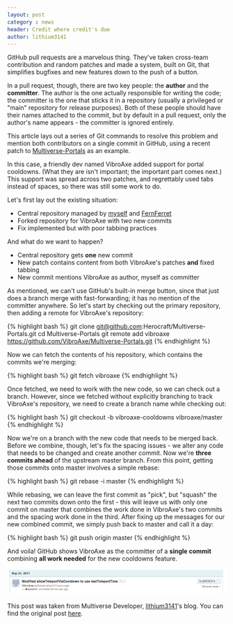 ```yaml
---
layout: post
category : news
header: Credit where credit's due
author: lithium3141
---
```


GitHub pull requests are a marvelous thing. They've taken cross-team contribution and random patches and made a system, built on Git, that simplifies bugfixes and new features down to the push of a button.

In a pull request, though, there are two key people: the **author** and the **committer**. The author is the one actually responsible for writing the code; the committer is the one that sticks it in a repository (usually a privileged or "main" repository for release purposes). Both of these people should have their names attached to the commit, but by default in a pull request, only the author's name appears - the committer is ignored entirely.

This article lays out a series of Git commands to resolve this problem and mention both contributors on a single commit in GitHub, using a recent patch to [Multiverse-Portals](https://github.com/multiverse/Multiverse-Portals) as an example.

In this case, a friendly dev named VibroAxe added support for portal cooldowns. (What they are isn't important; the important part comes next.) This support was spread across two patches, and regrettably used tabs instead of spaces, so there was still some work to do.

Let's first lay out the existing situation:
* Central repository managed by [myself](http://www.github.com/lithium3141) and [FernFerret](http://www.github.com/fernferret)
* Forked repository for VibroAxe with two new commits
* Fix implemented but with poor tabbing practices

And what do we want to happen?
* Central repository gets **one** new commit
* New patch contains content from both VibroAxe's patches **and** fixed tabbing
* New commit mentions VibroAxe as author, myself as committer

As mentioned, we can't use GitHub's built-in merge button, since that just does a branch merge with fast-forwarding; it has no mention of the committer anywhere.
So let's start by checking out the primary repository, then adding a remote for VibroAxe's repository:

{% highlight bash %}
git clone git@github.com:Herocraft/Multiverse-Portals.git
cd Multiverse-Portals
git remote add vibroaxe https://github.com/VibroAxe/Multiverse-Portals.git
{% endhighlight %}

Now we can fetch the contents of his repository, which contains the commits we're merging:

{% highlight bash %}
git fetch vibroaxe
{% endhighlight %}

Once fetched, we need to work with the new code, so we can check out a branch. However, since we fetched without explicitly branching to track VibroAxe's repository, we need to create a branch name while checking out:

{% highlight bash %}
git checkout -b vibroaxe-cooldowns vibroaxe/master
{% endhighlight %}

Now we're on a branch with the new code that needs to be merged back. Before we combine, though, let's fix the spacing issues - we alter any code that needs to be changed and create another commit. Now we're **three commits ahead** of the upstream master branch.
From this point, getting those commits onto master involves a simple rebase:

{% highlight bash %}
git rebase -i master
{% endhighlight %}

While rebasing, we can leave the first commit as "pick", but "squash" the next two commits down onto the first - this will leave us with only one commit on master that combines the work done in VibroAxe's two commits and the spacing work done in the third.
After fixing up the messages for our new combined commit, we simply push back to master and call it a day:

{% highlight bash %}
git push origin master
{% endhighlight %}

And voila! GitHub shows VibroAxe as the committer of a **single commit** combining **all work needed** for the new cooldowns feature.

![Single Commit](/assets/uploads/rebase_commit.png)

This post was taken from Multiverse Developer, [lithium3141](http://www.lithium3141.com)'s blog. You can find the original post [here](http://lithium3141.com/2011/09/21/credit-where-credits-due/).